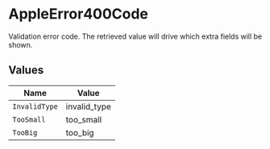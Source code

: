 # AppleError400Code

Validation error code. The retrieved value will drive which extra fields will be shown.


## Values

| Name          | Value         |
| ------------- | ------------- |
| `InvalidType` | invalid_type  |
| `TooSmall`    | too_small     |
| `TooBig`      | too_big       |